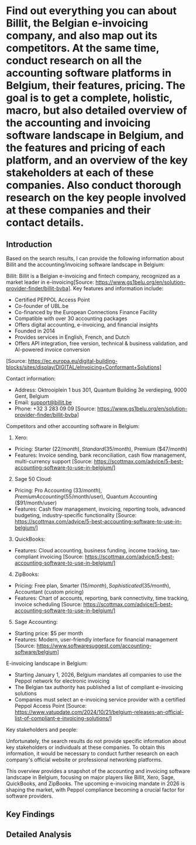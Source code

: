 # Find out everything you can about Billit, the Belgian e-invoicing company, and also map out its competitors. At the same time, conduct research on all the accounting software platforms in Belgium, their features, pricing. The goal is to get a complete, holistic, macro, but also detailed overview of the accounting and invoicing software landscape in Belgium, and the features and pricing of each platform, and an overview of the key stakeholders at each of these companies. Also conduct thorough research on the key people involved at these companies and their contact details.

## Introduction

Based on the search results, I can provide the following information about Billit and the accounting/invoicing software landscape in Belgium:

Billit:
Billit is a Belgian e-invoicing and fintech company, recognized as a market leader in e-invoicing[Source: https://www.gs1belu.org/en/solution-provider-finder/billit-bvba]. Key features and information include:

- Certified PEPPOL Access Point
- Co-founder of UBL.be
- Co-financed by the European Connections Finance Facility
- Compatible with over 30 accounting packages
- Offers digital accounting, e-invoicing, and financial insights
- Founded in 2014
- Provides services in English, French, and Dutch
- Offers API integration, free version, technical & business validation, and AI-powered invoice conversion

[Source: https://ec.europa.eu/digital-building-blocks/sites/display/DIGITAL/eInvoicing+Conformant+Solutions]

Contact information:
- Address: Oktrooiplein 1 bus 301, Quantum Building 3e verdieping, 9000 Gent, Belgium
- Email: support@billit.be
- Phone: +32 3 283 09 09
[Source: https://www.gs1belu.org/en/solution-provider-finder/billit-bvba]

Competitors and other accounting software in Belgium:

1. Xero:
- Pricing: Starter ($22/month), Standard ($35/month), Premium ($47/month)
- Features: Invoice sending, bank reconciliation, cash flow management, multi-currency support
[Source: https://scottmax.com/advice/5-best-accounting-software-to-use-in-belgium/]

2. Sage 50 Cloud:
- Pricing: Pro Accounting ($33/month), Premium Accounting ($55/month/user), Quantum Accounting ($91/month/user)
- Features: Cash flow management, invoicing, reporting tools, advanced budgeting, industry-specific functionality
[Source: https://scottmax.com/advice/5-best-accounting-software-to-use-in-belgium/]

3. QuickBooks:
- Features: Cloud accounting, business funding, income tracking, tax-compliant invoicing
[Source: https://scottmax.com/advice/5-best-accounting-software-to-use-in-belgium/]

4. ZipBooks:
- Pricing: Free plan, Smarter ($15/month), Sophisticated ($35/month), Accountant (custom pricing)
- Features: Chart of accounts, reporting, bank connectivity, time tracking, invoice scheduling
[Source: https://scottmax.com/advice/5-best-accounting-software-to-use-in-belgium/]

5. Sage Accounting:
- Starting price: $5 per month
- Features: Modern, user-friendly interface for financial management
[Source: https://www.softwaresuggest.com/accounting-software/belgium]

E-invoicing landscape in Belgium:

- Starting January 1, 2026, Belgium mandates all companies to use the Peppol network for electronic invoicing
- The Belgian tax authority has published a list of compliant e-invoicing solutions
- Companies must select an e-invoicing service provider with a certified Peppol Access Point
[Source: https://www.vatupdate.com/2024/10/21/belgium-releases-an-official-list-of-compliant-e-invoicing-solutions/]

Key stakeholders and people:

Unfortunately, the search results do not provide specific information about key stakeholders or individuals at these companies. To obtain this information, it would be necessary to conduct further research on each company's official website or professional networking platforms.

This overview provides a snapshot of the accounting and invoicing software landscape in Belgium, focusing on major players like Billit, Xero, Sage, QuickBooks, and ZipBooks. The upcoming e-invoicing mandate in 2026 is shaping the market, with Peppol compliance becoming a crucial factor for software providers.

## Key Findings


## Detailed Analysis
